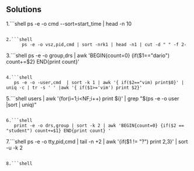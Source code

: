 **Solutions**
- 
1.```shell
	ps -e -o cmd --sort=start_time | head -n 10
  ```

2.```shell
        ps -e -o vsz,pid,cmd | sort -nrk1 | head -n1 | cut -d " " -f 2-
  ``` 

3.```shell
        ps -e -o group,drs | awk 'BEGIN{count=0} {if($1=="dario") count+=$2} END{print count}'
  ```

4.```shell
     ps -e -o -user,cmd  | sort -k 1 | awk '{ if($2=="vim) print$0}' | uniq -c | tr -s ' ' |awk '{ if($1>='vim') print $2}'
  ```

5.```shell
     users | awk '{for(i=1;i<NF;i++) print $i}' | grep "$(ps -e -o user |sort | uniq)"
  ```

6.```shell
     print -e -o drs,group | sort -k 2 | awk 'BEGIN{count=0} {if($2 == "student") count+=$1} END{print count} '
  ```

7.```shell
        ps -e -o tty,pid,cmd |  tail -n +2 | awk '{if($1 != "?") print $2,$3}' | sort -u -k 2
  ```

8.```shell
  ```
